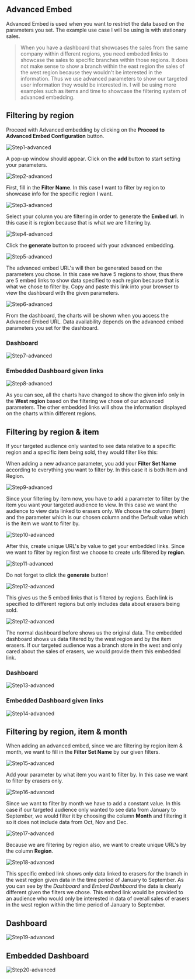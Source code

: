 ## Advanced Embed

Advanced Embed is used when you want to restrict the data based on the parameters you set. The example use case I will be using is with stationary sales.

> When you have a dashboard that showcases the sales from the same company within different regions, you need embeded links to showcase the sales to specific branches within those regions. It does not make sense to show a branch within the east region the sales of the west region because they wouldn't be interested in the information. Thus we use advanced parameters to show our targeted user information they would be interested in. I will be using more examples such as items and time to showcase the filtering system of advanced embedding.

## Filtering by region

Proceed with Advanced embedding by clicking on the **Proceed to Advanced Embed Configuration** button.

![Step1-advanced](images/embedding-giant-advanced-dashboard/advanced-embed-1.png)

A pop-up window should appear. Click on the **add** button to start setting your parameters.

![Step2-advanced](images/embedding-giant-advanced-dashboard/advanced-embed-2.png)

First, fill in the **Filter Name**. In this case I want to filter by region to showcase info for the specific region I want.

![Step3-advanced](images/embedding-giant-advanced-dashboard/advanced-embed-3.png)

Select your column you are filtering in order to generate the **Embed url**. In this case it is region because that is what we are filtering by.

![Step4-advanced](images/embedding-giant-advanced-dashboard/advanced-embed-4.png)

Click the **generate** button to proceed with your advanced embedding.

![Step5-advanced](images/embedding-giant-advanced-dashboard/advanced-embed-5.png)

The advanced embed URL's will then be generated based on the parameters you chose. In this case we have 5 regions to show, thus there are 5 embed links to show data specified to each region because that is what we chose to filter by. Copy and paste this link into your browser to view the dashboard with the given parameters.

![Step6-advanced](images/embedding-giant-advanced-dashboard/advanced-embed-6.png)

From the dashboard, the charts will be shown when you access the Advanced Embed URL. Data availability depends on the advanced embed parameters you set for the dashboard.

### Dashboard

![Step7-advanced](images/embedding-giant-advanced-dashboard/advanced-embed-before.png)

### Embedded Dashboard given links

![Step8-advanced](images/embedding-giant-advanced-dashboard/advanced-embed-after.png)

As you can see, all the charts have changed to show the given info only in the **West region** based on the filtering we chose of our advanced parameters. The other embedded links will show the information displayed on the charts within different regions. 

## Filtering by region & item

If your targeted audience only wanted to see data relative to a specific region and a specific item being sold, they would filter like this:

When adding a new advance parameter, you add your **Filter Set Name** according to everything you want to filter by. In this case it is both Item and Region.

![Step9-advanced](images/embedding-giant-advanced-dashboard/advanced-embed-7.png)

Since your filtering by item now, you have to add a parameter to filter by the item you want your targeted audience to view. In this case we want the audience to view data linked to erasers only. We choose the column (item) and the parameter which is our chosen column and the Default value which is the item we want to filter by.

![Step10-advanced](images/embedding-giant-advanced-dashboard/advanced-embed-8.png)

After this, create unique URL's by value to get your embedded links. Since we want to filter by region first we choose to create urls filtered by **region**.

![Step11-advanced](images/embedding-giant-advanced-dashboard/advanced-embed-4.png)

Do not forget to click the **generate** button!

![Step12-advanced](images/embedding-giant-advanced-dashboard/advanced-embed-5.png)

This gives us the 5 embed links that is filtered by regions. Each link is specified to different regions but only includes data about erasers being sold.

![Step12-advanced](images/embedding-giant-advanced-dashboard/advanced-embed-9.png)

The normal dashboard before shows us the original data. The embedded dashboard shows us data filtered by the west region and by the item erasers. If our targeted audience was a branch store in the west and only cared about the sales of erasers, we would provide them this embedded link.

### Dashboard
![Step13-advanced](images/embedding-giant-advanced-dashboard/advanced-embed-before.png)

### Embedded Dashboard given links
![Step14-advanced](images/embedding-giant-advanced-dashboard/advanced-embed-after1.png)


## Filtering by region, item & month

When adding an advanced embed, since we are filtering by region item & month, we want to fill in the **Filter Set Name** by our given filters.

![Step15-advanced](images/embedding-giant-advanced-dashboard/advanced-embed-10.png)

Add your parameter by what item you want to filter by. In this case we want to filter by erasers only.

![Step16-advanced](images/embedding-giant-advanced-dashboard/advanced-embed-11.png)

Since we want to filter by month we have to add a constant value. In this case if our targeted audience only wanted to see data from January to September, we would filter it by choosing the column **Month** and filtering it so it does not include data from Oct, Nov and Dec.

![Step17-advanced](images/embedding-giant-advanced-dashboard/advanced-embed-12.png)

Because we are filtering by region also, we want to create unique URL's by the column **Region**.

![Step18-advanced](images/embedding-giant-advanced-dashboard/advanced-embed-4.png)

This specific embed link shows only data linked to erasers for the branch in the west region given data in the time period of January to September. As you can see by the *Dashboard* and *Embed Dashboard* the data is clearly different given the filters we chose. This embed link would be provided to an audience who would only be interested in data of overall sales of erasers in the west region within the time period of January to September.

## Dashboard

![Step19-advanced](images/embedding-giant-advanced-dashboard/advanced-embed-before.png)

## Embedded Dashboard

![Step20-advanced](images/embedding-giant-advanced-dashboard/advanced-embed-after2.png)
